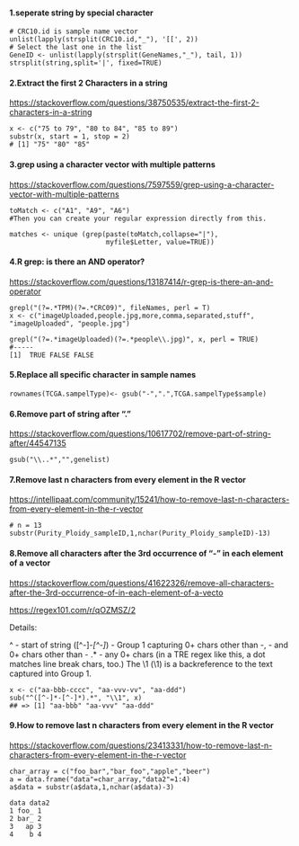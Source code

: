 #### 1.seperate string by special character
```
# CRC10.id is sample name vector
unlist(lapply(strsplit(CRC10.id,"_"), '[[', 2))
# Select the last one in the list
GeneID <- unlist(lapply(strsplit(GeneNames,"_"), tail, 1))
strsplit(string,split='|', fixed=TRUE)
```
#### 2.Extract the first 2 Characters in a string
https://stackoverflow.com/questions/38750535/extract-the-first-2-characters-in-a-string
```
x <- c("75 to 79", "80 to 84", "85 to 89")
substr(x, start = 1, stop = 2)
# [1] "75" "80" "85"
```
#### 3.grep using a character vector with multiple patterns
https://stackoverflow.com/questions/7597559/grep-using-a-character-vector-with-multiple-patterns
```
toMatch <- c("A1", "A9", "A6")
#Then you can create your regular expression directly from this.

matches <- unique (grep(paste(toMatch,collapse="|"), 
                        myfile$Letter, value=TRUE))
```
#### 4.R grep: is there an AND operator?
https://stackoverflow.com/questions/13187414/r-grep-is-there-an-and-operator
```
grepl("(?=.*TPM)(?=.*CRC09)", fileNames, perl = T)
x <- c("imageUploaded,people.jpg,more,comma,separated,stuff", "imageUploaded", "people.jpg")

grepl("(?=.*imageUploaded)(?=.*people\\.jpg)", x, perl = TRUE)
#-----
[1]  TRUE FALSE FALSE
```
#### 5.Replace all specific character in sample names
```
rownames(TCGA.sampelType)<- gsub("-",".",TCGA.sampelType$sample)
```
#### 6.Remove part of string after “.”
https://stackoverflow.com/questions/10617702/remove-part-of-string-after/44547135
```
gsub("\\..*","",genelist)
```
#### 7.Remove last n characters from every element in the R vector
https://intellipaat.com/community/15241/how-to-remove-last-n-characters-from-every-element-in-the-r-vector
```
# n = 13
substr(Purity_Ploidy_sampleID,1,nchar(Purity_Ploidy_sampleID)-13)
```
#### 8.Remove all characters after the 3rd occurrence of “-” in each element of a vector
https://stackoverflow.com/questions/41622326/remove-all-characters-after-the-3rd-occurrence-of-in-each-element-of-a-vecto

https://regex101.com/r/qOZMSZ/2

Details:

^ - start of string
([^-]*-[^-]*) - Group 1 capturing 0+ chars other than -, - and 0+ chars other than -
.* - any 0+ chars (in a TRE regex like this, a dot matches line break chars, too.)
The \\1 (\1) is a backreference to the text captured into Group 1.
```
x <- c("aa-bbb-cccc", "aa-vvv-vv", "aa-ddd")
sub("^([^-]*-[^-]*).*", "\\1", x)
## => [1] "aa-bbb" "aa-vvv" "aa-ddd"
```
#### 9.How to remove last n characters from every element in the R vector
https://stackoverflow.com/questions/23413331/how-to-remove-last-n-characters-from-every-element-in-the-r-vector
```
char_array = c("foo_bar","bar_foo","apple","beer")
a = data.frame("data"=char_array,"data2"=1:4)
a$data = substr(a$data,1,nchar(a$data)-3)

data data2
1 foo_ 1
2 bar_ 2
3   ap 3
4    b 4
```
